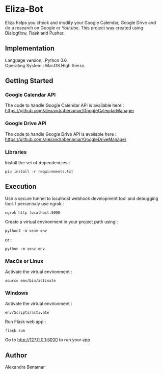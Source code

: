 # Eliza-Bot
Eliza helps you check and modify your Google Calendar, Google Drive and do a research on Google or Youtube.
This project was created using Dialogflow, Flask and Pusher.

## Implementation

Language version : Python 3.6. <br />
Operating System : MacOS High Sierra.

## Getting Started

### Google Calendar API

The code to handle Google Calendar API is available here : <br />
https://github.com/alexandrabenamar/GoogleCalendarManager

### Google Drive API

The code to handle Google Drive API is available here : <br />
https://github.com/alexandrabenamar/GoogleDriveManager

### Libraries

Install the set of dependencies : <br />
```
pip install -r requirements.txt
```
## Execution

Use a secure tunnel to localhost webhook development tool and debugging tool. I personnaly use ngrok : <br />
```
ngrok http localhost:5000
```

Create a virtual environment in your project path using : <br />
```
python3 -m venv env
```
or : <br />
```
python -m venv env
```

### MacOs or Linux

Activate the virtual environment : <br />
```
source env/bin/activate
```

### Windows

Activate the virtual environment : <br />
```
env/Scripts/activate
```

Run Flask web app : <br />
```
flask run
```

Go to http://127.0.0.1:5000 to run your app


## Author

Alexandra Benamar
